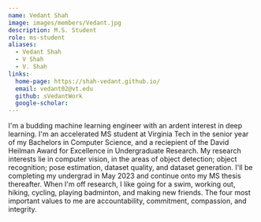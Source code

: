 ```yaml
---
name: Vedant Shah
image: images/members/Vedant.jpg
description: M.S. Student
role: ms-student
aliases:
  - Vedant Shah
  - V Shah
  - V. Shah
links:
  home-page: https://shah-vedant.github.io/
  email: vedant02@vt.edu
  github: sVedantWork
  google-scholar: 
---
```


I'm a budding machine learning engineer with an ardent interest in deep learning. I'm an accelerated MS student at Virginia Tech in the senior year of my Bachelors in Computer Science, and a reciepient of the David Heilman Award for Excellence in Undergraduate Research. My research interests lie in computer vision, in the areas of object detection; object recognition; pose estimation, dataset quality, and dataset generation. I'll be completing my undergrad in May 2023 and continue onto my MS thesis thereafter. When I'm off research, I like going for a swim, working out, hiking, cycling, playing badminton, and making new friends. The four most important values to me are accountability, commitment, compassion, and integrity.
